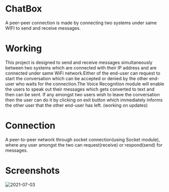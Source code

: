 # ChatBox
A peer-peer connection is made by connecting two systems under same WIFI to send and receive messages. 
# Working
This project is designed to send and receive messages simultaneously between two systems which are connected with their IP address and are connected under same WiFi network.Either of the end-user can request to start the conversation which can be accepted or denied by the other end-user who waits for the connection.The Voice Recognition module will enable the users to speak out their messages which gets converted to text and then can be sent. If any amongst two users wish to leave the conversation then the user can do it by clicking on exit button which immediately informs the other user that the other end-user has left.    (working on updates)
# Connection
A peer-to-peer network through socket connection(using Socket module), where any user amongst the two can request(receive) or respond(send) for messages.
# Screenshots
![2021-07-03](https://user-images.githubusercontent.com/86179660/124353011-6fa44480-dc21-11eb-8d92-b9415176fe77.png)
